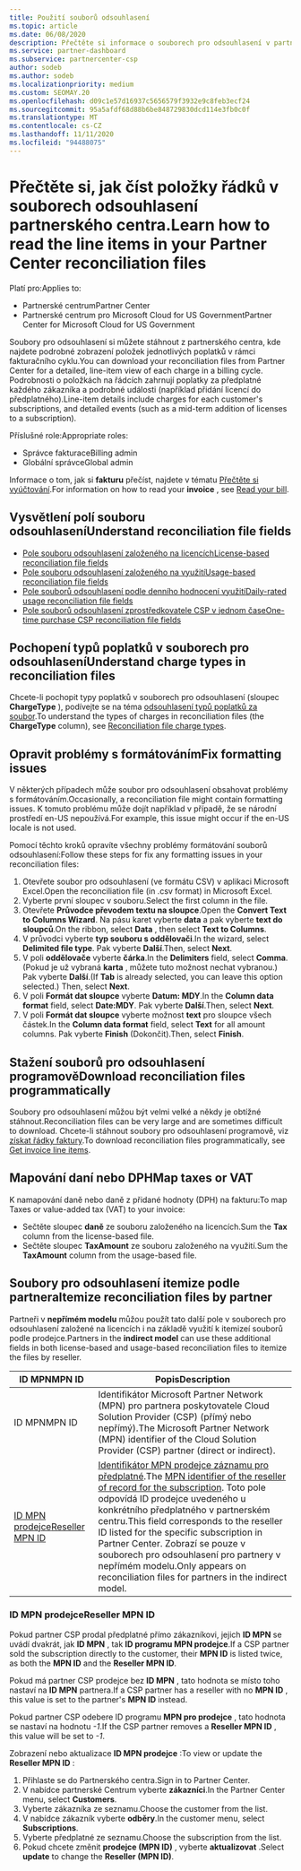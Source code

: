 ```yaml
---
title: Použití souborů odsouhlasení
ms.topic: article
ms.date: 06/08/2020
description: Přečtěte si informace o souborech pro odsouhlasení v partnerském centru a o tom, jak interpretovat detailní zobrazení položek poplatků za daný fakturační cyklus.
ms.service: partner-dashboard
ms.subservice: partnercenter-csp
author: sodeb
ms.author: sodeb
ms.localizationpriority: medium
ms.custom: SEOMAY.20
ms.openlocfilehash: d09c1e57d16937c5656579f3932e9c8feb3ecf24
ms.sourcegitcommit: 95a5afdf68d88b6be848729830dcd114e3fb0c0f
ms.translationtype: MT
ms.contentlocale: cs-CZ
ms.lasthandoff: 11/11/2020
ms.locfileid: "94488075"
---
```

# <a name="learn-how-to-read-the-line-items-in-your-partner-center-reconciliation-files"></a><span data-ttu-id="badaa-103">Přečtěte si, jak číst položky řádků v souborech odsouhlasení partnerského centra.</span><span class="sxs-lookup"><span data-stu-id="badaa-103">Learn how to read the line items in your Partner Center reconciliation files</span></span>

<span data-ttu-id="badaa-104">Platí pro:</span><span class="sxs-lookup"><span data-stu-id="badaa-104">Applies to:</span></span>

- <span data-ttu-id="badaa-105">Partnerské centrum</span><span class="sxs-lookup"><span data-stu-id="badaa-105">Partner Center</span></span>
- <span data-ttu-id="badaa-106">Partnerské centrum pro Microsoft Cloud for US Government</span><span class="sxs-lookup"><span data-stu-id="badaa-106">Partner Center for Microsoft Cloud for US Government</span></span>

<span data-ttu-id="badaa-107">Soubory pro odsouhlasení si můžete stáhnout z partnerského centra, kde najdete podrobné zobrazení položek jednotlivých poplatků v rámci fakturačního cyklu.</span><span class="sxs-lookup"><span data-stu-id="badaa-107">You can download your reconciliation files from Partner Center for a detailed, line-item view of each charge in a billing cycle.</span></span> <span data-ttu-id="badaa-108">Podrobnosti o položkách na řádcích zahrnují poplatky za předplatné každého zákazníka a podrobné události (například přidání licencí do předplatného).</span><span class="sxs-lookup"><span data-stu-id="badaa-108">Line-item details include charges for each customer's subscriptions, and detailed events (such as a mid-term addition of licenses to a subscription).</span></span>

<span data-ttu-id="badaa-109">Příslušné role:</span><span class="sxs-lookup"><span data-stu-id="badaa-109">Appropriate roles:</span></span>

- <span data-ttu-id="badaa-110">Správce fakturace</span><span class="sxs-lookup"><span data-stu-id="badaa-110">Billing admin</span></span>
- <span data-ttu-id="badaa-111">Globální správce</span><span class="sxs-lookup"><span data-stu-id="badaa-111">Global admin</span></span>

<span data-ttu-id="badaa-112">Informace o tom, jak si **fakturu** přečíst, najdete v tématu [Přečtěte si vyúčtování](read-your-bill.md).</span><span class="sxs-lookup"><span data-stu-id="badaa-112">For information on how to read your **invoice** , see [Read your bill](read-your-bill.md).</span></span>

## <a name="understand-reconciliation-file-fields"></a><span data-ttu-id="badaa-113">Vysvětlení polí souboru odsouhlasení</span><span class="sxs-lookup"><span data-stu-id="badaa-113">Understand reconciliation file fields</span></span>

- [<span data-ttu-id="badaa-114">Pole souboru odsouhlasení založeného na licencích</span><span class="sxs-lookup"><span data-stu-id="badaa-114">License-based reconciliation file fields</span></span>](license-based-recon-files.md)
- [<span data-ttu-id="badaa-115">Pole souboru odsouhlasení založeného na využití</span><span class="sxs-lookup"><span data-stu-id="badaa-115">Usage-based reconciliation file fields</span></span>](usage-based-recon-files.md)
- [<span data-ttu-id="badaa-116">Pole souborů odsouhlasení podle denního hodnocení využití</span><span class="sxs-lookup"><span data-stu-id="badaa-116">Daily-rated usage reconciliation file fields</span></span>](daily-rated-usage-recon-files.md)
- [<span data-ttu-id="badaa-117">Pole souborů odsouhlasení zprostředkovatele CSP v jednom čase</span><span class="sxs-lookup"><span data-stu-id="badaa-117">One-time purchase CSP reconciliation file fields</span></span>](modern-invoice-reconciliation-file.md)

## <a name="understand-charge-types-in-reconciliation-files"></a><span data-ttu-id="badaa-118">Pochopení typů poplatků v souborech pro odsouhlasení</span><span class="sxs-lookup"><span data-stu-id="badaa-118">Understand charge types in reconciliation files</span></span>

<span data-ttu-id="badaa-119">Chcete-li pochopit typy poplatků v souborech pro odsouhlasení (sloupec **ChargeType** ), podívejte se na téma [odsouhlasení typů poplatků za soubor](recon-file-charge-types.md).</span><span class="sxs-lookup"><span data-stu-id="badaa-119">To understand the types of charges in reconciliation files (the **ChargeType** column), see [Reconciliation file charge types](recon-file-charge-types.md).</span></span>

## <a name="fix-formatting-issues"></a><span data-ttu-id="badaa-120">Opravit problémy s formátováním</span><span class="sxs-lookup"><span data-stu-id="badaa-120">Fix formatting issues</span></span>

<span data-ttu-id="badaa-121">V některých případech může soubor pro odsouhlasení obsahovat problémy s formátováním.</span><span class="sxs-lookup"><span data-stu-id="badaa-121">Occasionally, a reconciliation file might contain formatting issues.</span></span> <span data-ttu-id="badaa-122">K tomuto problému může dojít například v případě, že se národní prostředí en-US nepoužívá.</span><span class="sxs-lookup"><span data-stu-id="badaa-122">For example, this issue might occur if the en-US locale is not used.</span></span>

<span data-ttu-id="badaa-123">Pomocí těchto kroků opravíte všechny problémy formátování souborů odsouhlasení:</span><span class="sxs-lookup"><span data-stu-id="badaa-123">Follow these steps for fix any formatting issues in your reconciliation files:</span></span>

1. <span data-ttu-id="badaa-124">Otevřete soubor pro odsouhlasení (ve formátu CSV) v aplikaci Microsoft Excel.</span><span class="sxs-lookup"><span data-stu-id="badaa-124">Open the reconciliation file (in .csv format) in Microsoft Excel.</span></span>
2. <span data-ttu-id="badaa-125">Vyberte první sloupec v souboru.</span><span class="sxs-lookup"><span data-stu-id="badaa-125">Select the first column in the file.</span></span>
3. <span data-ttu-id="badaa-126">Otevřete **Průvodce převodem textu na sloupce**.</span><span class="sxs-lookup"><span data-stu-id="badaa-126">Open the **Convert Text to Columns Wizard**.</span></span> <span data-ttu-id="badaa-127">Na pásu karet vyberte **data** a pak vyberte **text do sloupců**.</span><span class="sxs-lookup"><span data-stu-id="badaa-127">On the ribbon, select **Data** , then select **Text to Columns**.</span></span>
4. <span data-ttu-id="badaa-128">V průvodci vyberte **typ souboru s oddělovači**.</span><span class="sxs-lookup"><span data-stu-id="badaa-128">In the wizard, select **Delimited file type**.</span></span> <span data-ttu-id="badaa-129">Pak vyberte **Další**.</span><span class="sxs-lookup"><span data-stu-id="badaa-129">Then, select **Next**.</span></span>
5. <span data-ttu-id="badaa-130">V poli **oddělovače** vyberte **čárka**.</span><span class="sxs-lookup"><span data-stu-id="badaa-130">In the **Delimiters** field, select **Comma**.</span></span> <span data-ttu-id="badaa-131">(Pokud je už vybraná **karta** , můžete tuto možnost nechat vybranou.) Pak vyberte **Další**.</span><span class="sxs-lookup"><span data-stu-id="badaa-131">(If **Tab** is already selected, you can leave this option selected.) Then, select **Next**.</span></span>
6. <span data-ttu-id="badaa-132">V poli **Formát dat sloupce** vyberte **Datum: MDY**.</span><span class="sxs-lookup"><span data-stu-id="badaa-132">In the **Column data format** field, select **Date:MDY**.</span></span> <span data-ttu-id="badaa-133">Pak vyberte **Další**.</span><span class="sxs-lookup"><span data-stu-id="badaa-133">Then, select **Next**.</span></span>
7. <span data-ttu-id="badaa-134">V poli **Formát dat sloupce** vyberte možnost **text** pro sloupce všech částek.</span><span class="sxs-lookup"><span data-stu-id="badaa-134">In the **Column data format** field, select **Text** for all amount columns.</span></span> <span data-ttu-id="badaa-135">Pak vyberte **Finish** (Dokončit).</span><span class="sxs-lookup"><span data-stu-id="badaa-135">Then, select **Finish**.</span></span>

## <a name="download-reconciliation-files-programmatically"></a><span data-ttu-id="badaa-136">Stažení souborů pro odsouhlasení programově</span><span class="sxs-lookup"><span data-stu-id="badaa-136">Download reconciliation files programmatically</span></span>

<span data-ttu-id="badaa-137">Soubory pro odsouhlasení můžou být velmi velké a někdy je obtížné stáhnout.</span><span class="sxs-lookup"><span data-stu-id="badaa-137">Reconciliation files can be very large and are sometimes difficult to download.</span></span> <span data-ttu-id="badaa-138">Chcete-li stáhnout soubory pro odsouhlasení programově, viz [získat řádky faktury](/partner-center/develop/get-invoiceline-items).</span><span class="sxs-lookup"><span data-stu-id="badaa-138">To download reconciliation files programmatically, see [Get invoice line items](/partner-center/develop/get-invoiceline-items).</span></span>

## <a name="map-taxes-or-vat"></a><span data-ttu-id="badaa-139">Mapování daní nebo DPH</span><span class="sxs-lookup"><span data-stu-id="badaa-139">Map taxes or VAT</span></span>

<span data-ttu-id="badaa-140">K namapování daně nebo daně z přidané hodnoty (DPH) na fakturu:</span><span class="sxs-lookup"><span data-stu-id="badaa-140">To map Taxes or value-added tax (VAT) to your invoice:</span></span>

- <span data-ttu-id="badaa-141">Sečtěte sloupec **daně** ze souboru založeného na licencích.</span><span class="sxs-lookup"><span data-stu-id="badaa-141">Sum the **Tax** column from the license-based file.</span></span>
- <span data-ttu-id="badaa-142">Sečtěte sloupec **TaxAmount** ze souboru založeného na využití.</span><span class="sxs-lookup"><span data-stu-id="badaa-142">Sum the **TaxAmount** column from the usage-based file.</span></span>

## <a name="itemize-reconciliation-files-by-partner"></a><span data-ttu-id="badaa-143">Soubory pro odsouhlasení itemize podle partnera</span><span class="sxs-lookup"><span data-stu-id="badaa-143">Itemize reconciliation files by partner</span></span>

<span data-ttu-id="badaa-144">Partneři v **nepřímém modelu** můžou použít tato další pole v souborech pro odsouhlasení založené na licencích i na základě využití k itemizeí souborů podle prodejce.</span><span class="sxs-lookup"><span data-stu-id="badaa-144">Partners in the **indirect model** can use these additional fields in both license-based and usage-based reconciliation files to itemize the files by reseller.</span></span>

| <span data-ttu-id="badaa-145">ID MPN</span><span class="sxs-lookup"><span data-stu-id="badaa-145">MPN ID</span></span> | <span data-ttu-id="badaa-146">Popis</span><span class="sxs-lookup"><span data-stu-id="badaa-146">Description</span></span> |
| ------ | ----------- |
| <span data-ttu-id="badaa-147">ID MPN</span><span class="sxs-lookup"><span data-stu-id="badaa-147">MPN ID</span></span> | <span data-ttu-id="badaa-148">Identifikátor Microsoft Partner Network (MPN) pro partnera poskytovatele Cloud Solution Provider (CSP) (přímý nebo nepřímý).</span><span class="sxs-lookup"><span data-stu-id="badaa-148">The Microsoft Partner Network (MPN) identifier of the Cloud Solution Provider (CSP) partner (direct or indirect).</span></span> |
| [<span data-ttu-id="badaa-149">ID MPN prodejce</span><span class="sxs-lookup"><span data-stu-id="badaa-149">Reseller MPN ID</span></span>](#reseller-mpn-id) | <span data-ttu-id="badaa-150">[Identifikátor MPN prodejce záznamu pro předplatné](#reseller-mpn-id).</span><span class="sxs-lookup"><span data-stu-id="badaa-150">The [MPN identifier of the reseller of record for the subscription](#reseller-mpn-id).</span></span> <span data-ttu-id="badaa-151">Toto pole odpovídá ID prodejce uvedeného u konkrétního předplatného v partnerském centru.</span><span class="sxs-lookup"><span data-stu-id="badaa-151">This field corresponds to the reseller ID listed for the specific subscription in Partner Center.</span></span> <span data-ttu-id="badaa-152">Zobrazí se pouze v souborech pro odsouhlasení pro partnery v nepřímém modelu.</span><span class="sxs-lookup"><span data-stu-id="badaa-152">Only appears on reconciliation files for partners in the indirect model.</span></span> |

### <a name="reseller-mpn-id"></a><span data-ttu-id="badaa-153">ID MPN prodejce</span><span class="sxs-lookup"><span data-stu-id="badaa-153">Reseller MPN ID</span></span>

<span data-ttu-id="badaa-154">Pokud partner CSP prodal předplatné přímo zákazníkovi, jejich **ID MPN** se uvádí dvakrát, jak **ID MPN** , tak **ID programu MPN prodejce**.</span><span class="sxs-lookup"><span data-stu-id="badaa-154">If a CSP partner sold the subscription directly to the customer, their **MPN ID** is listed twice, as both the **MPN ID** and the **Reseller MPN ID**.</span></span>

<span data-ttu-id="badaa-155">Pokud má partner CSP prodejce bez **ID MPN** , tato hodnota se místo toho nastaví na **ID MPN** partnera.</span><span class="sxs-lookup"><span data-stu-id="badaa-155">If a CSP partner has a reseller with no **MPN ID** , this value is set to the partner's **MPN ID** instead.</span></span>

<span data-ttu-id="badaa-156">Pokud partner CSP odebere ID programu **MPN pro prodejce** , tato hodnota se nastaví na hodnotu *-1*.</span><span class="sxs-lookup"><span data-stu-id="badaa-156">If the CSP partner removes a **Reseller MPN ID** , this value will be set to *-1*.</span></span>

<span data-ttu-id="badaa-157">Zobrazení nebo aktualizace **ID MPN prodejce** :</span><span class="sxs-lookup"><span data-stu-id="badaa-157">To view or update the **Reseller MPN ID** :</span></span>

1. <span data-ttu-id="badaa-158">Přihlaste se do Partnerského centra.</span><span class="sxs-lookup"><span data-stu-id="badaa-158">Sign in to Partner Center.</span></span>
2. <span data-ttu-id="badaa-159">V nabídce partnerské Centrum vyberte **zákazníci**.</span><span class="sxs-lookup"><span data-stu-id="badaa-159">In the Partner Center menu, select **Customers**.</span></span>
3. <span data-ttu-id="badaa-160">Vyberte zákazníka ze seznamu.</span><span class="sxs-lookup"><span data-stu-id="badaa-160">Choose the customer from the list.</span></span>
4. <span data-ttu-id="badaa-161">V nabídce zákazník vyberte **odběry**.</span><span class="sxs-lookup"><span data-stu-id="badaa-161">In the customer menu, select **Subscriptions**.</span></span>
5. <span data-ttu-id="badaa-162">Vyberte předplatné ze seznamu.</span><span class="sxs-lookup"><span data-stu-id="badaa-162">Choose the subscription from the list.</span></span>
6. <span data-ttu-id="badaa-163">Pokud chcete změnit **prodejce (MPN ID)** , vyberte **aktualizovat** .</span><span class="sxs-lookup"><span data-stu-id="badaa-163">Select **update** to change the **Reseller (MPN ID)**.</span></span>